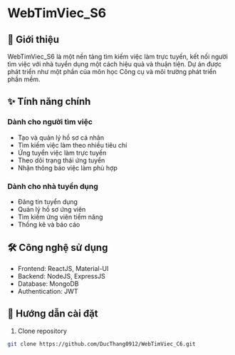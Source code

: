 # WebTimViec_S6

## 📝 Giới thiệu
WebTimViec_S6 là một nền tảng tìm kiếm việc làm trực tuyến, kết nối người tìm việc với nhà tuyển dụng một cách hiệu quả và thuận tiện. Dự án được phát triển như một phần của môn học Công cụ và môi trường phát triển phần mềm.

## ✨ Tính năng chính
### Dành cho người tìm việc
- Tạo và quản lý hồ sơ cá nhân
- Tìm kiếm việc làm theo nhiều tiêu chí
- Ứng tuyển việc làm trực tuyến
- Theo dõi trạng thái ứng tuyển
- Nhận thông báo việc làm phù hợp

### Dành cho nhà tuyển dụng
- Đăng tin tuyển dụng
- Quản lý hồ sơ ứng viên
- Tìm kiếm ứng viên tiềm năng
- Thống kê và báo cáo

## 🛠 Công nghệ sử dụng
- Frontend: ReactJS, Material-UI
- Backend: NodeJS, ExpressJS
- Database: MongoDB
- Authentication: JWT

## 🚀 Hướng dẫn cài đặt
1. Clone repository
```bash
git clone https://github.com/DucThang0912/WebTimViec_C6.git
```